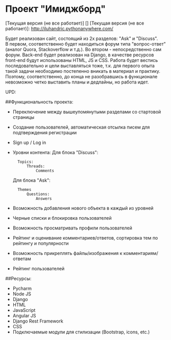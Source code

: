 # Проект "Имиджборд"

[Текущая версия (не все работает)] []
[Текущая версия (не все работает)]: http://iluhandric.pythonanywhere.com/

Будет реализован сайт, состоящий из 2х разделов: "Ask" и "Discuss".  
В первом, соответственно будет находиться форум типа "вопрос-ответ" (аналог Quora, Stackoverflow и т.д.). Во втором - непосредственно сам форум.
Back-end будет реализован на Django, в качестве ресурсов front-end будут использованы HTML, JS и CSS. 
Работа будет вестись последовательно и цели выставляться тоже, т.к. для первого опыта такой задачи необходимо постепенно вникать в материал и практику.
Поэтому, соответственно, до конца не разобравшись в функционале невозможно четко выставить планы и дедлайны, но работа идет.

UPD:

##Функциональность проекта:

* Переключение между вышеупомянутыми разделами со стартовой страницы
* Создание пользователей, автоматическая отсылка писем для подтверждения регистрации
* Sign up / Log in
* Уровни контента:
    Для блока "Discuss":

        Topics:
            Threads:
                Comments

    Для блока "Ask":

        Themes
            Questions:
                Answers


* Возможность добавления нового объекта в каждый из уровней
* Черные списки и блокировка пользователей
* Возможность просматривать профили пользователей
* Рейтинг и оценивание комментариев/ответов, сортировка тем по рейтингу и популярности
* Возможность прикреплять файлы/изображения к комментариям/ответам
* Рейтинг пользователей

##Ресурсы:

* Pycharm
* Node JS
* Django
* HTML
* JavaScript
* Angular JS
* Django Rest Framework
* CSS
* Подключаемые модули для стилизации (Bootstrap, icons, etc.)
